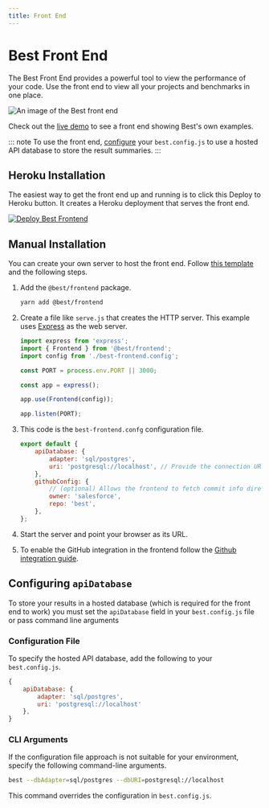 ```yaml
---
title: Front End
---
```


# Best Front End

The Best Front End provides a powerful tool to view the performance of your code. Use the front end to view all your projects and benchmarks in one place.

![An image of the Best front end](/assets/images/frontend_example.png)

Check out the [live demo](#) to see a front end showing Best's own examples.

::: note
To use the front end, [configure](#configuring-apidatabase) your `best.config.js` to use a hosted API database to store the result summaries.
:::

## Heroku Installation

The easiest way to get the front end up and running is to click this Deploy to Heroku button. It creates a Heroku deployment that serves the front end.

[![Deploy Best Frontend](https://www.herokucdn.com/deploy/button.svg)](https://heroku.com/deploy?template=https://github.com/salesforce/best-heroku-deploy/tree/frontend)

## Manual Installation

You can create your own server to host the front end. Follow [this template](https://github.com/salesforce/best-heroku-deploy/tree/frontend) and the following steps.

1. Add the `@best/frontend` package.

    ```sh
    yarn add @best/frontend
    ```

1. Create a file like `serve.js` that creates the HTTP server. This example uses [Express](https://github.com/expressjs/express) as the web server.

    ```js
    import express from 'express';
    import { Frontend } from '@best/frontend';
    import config from './best-frontend.config';

    const PORT = process.env.PORT || 3000;

    const app = express();

    app.use(Frontend(config));

    app.listen(PORT);
    ```

1. This code is the `best-frontend.confg` configuration file.

    ```js
    export default {
        apiDatabase: {
            adapter: 'sql/postgres',
            uri: 'postgresql://localhost', // Provide the connection URI to your hosted postgres database
        },
        githubConfig: {
            // (optional) Allows the frontend to fetch commit info directly from GitHub
            owner: 'salesforce',
            repo: 'best',
        },
    };
    ```

1. Start the server and point your browser as its URL.

1. To enable the GitHub integration in the frontend follow the [Github integration guide](/guide/github-integration).

## Configuring `apiDatabase`

To store your results in a hosted database (which is required for the front end to work) you must set the `apiDatabase` field in your `best.config.js` file or pass command line arguments

### Configuration File

To specify the hosted API database, add the following to your `best.config.js`.

```js
{
    apiDatabase: {
        adapter: 'sql/postgres',
        uri: 'postgresql://localhost'
    },
}
```

### CLI Arguments

If the configuration file approach is not suitable for your environment, specify the following command-line arguments.

```sh
best --dbAdapter=sql/postgres --dbURI=postgresql://localhost
```

This command overrides the configuration in `best.config.js`.
